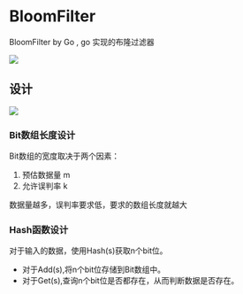 # BloomFilter
BloomFilter by Go , go 实现的布隆过滤器

![](https://tva1.sinaimg.cn/large/008i3skNgy1gqbdqavvkkj30c60au74i.jpg)


## 设计

![](https://imgconvert.csdnimg.cn/aHR0cHM6Ly91c2VyLWdvbGQtY2RuLnhpdHUuaW8vMjAxOS8xMC8yOC8xNmUxMTJmYmQwMzFmZTcx?x-oss-process=image/format,png)

### Bit数组长度设计

Bit数组的宽度取决于两个因素：

1. 预估数据量 m
2. 允许误判率 k

数据量越多，误判率要求低，要求的数组长度就越大

### Hash函数设计

对于输入的数据，使用Hash(s)获取n个bit位。

- 对于Add(s),将n个bit位存储到Bit数组中。
- 对于Get(s),查询n个bit位是否都存在，从而判断数据是否存在。
